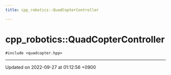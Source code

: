 ```yaml
---
title: cpp_robotics::QuadCopterController

---
```


# cpp_robotics::QuadCopterController






`#include <quadcopter.hpp>`

-------------------------------

Updated on 2022-09-27 at 01:12:56 +0900
